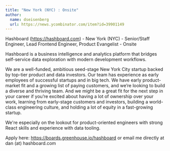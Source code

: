```yaml
---
title: "New York (NYC) : Onsite"
author:
  name: dseisenberg
  url: https://news.ycombinator.com/item?id=39901149
---
```

Hashboard (<a href="https:&#x2F;&#x2F;hashboard.com" rel="nofollow">https:&#x2F;&#x2F;hashboard.com</a>) - New York (NYC) - Senior&#x2F;Staff Engineer, Lead Frontend Engineer, Product Evangelist - Onsite

Hashboard is a business intelligence and analytics platform that bridges self-service data exploration with modern development workflows.

We are a well-funded, ambitious seed-stage New York City startup backed by top-tier product and data investors. Our team has experience as early employees of successful startups and in big tech. We have early product-market fit and a growing list of paying customers, and we’re looking to build a diverse and thriving team. And we might be a great fit for the next step in your career if you’re excited about having a lot of ownership over your work, learning from early-stage customers and investors, building a world-class engineering culture, and holding a lot of equity in a fast-growing startup.

We&#x27;re especially on the lookout for product-oriented engineers with strong React skills and experience with data tooling.

Apply here: <a href="https:&#x2F;&#x2F;boards.greenhouse.io&#x2F;hashboard" rel="nofollow">https:&#x2F;&#x2F;boards.greenhouse.io&#x2F;hashboard</a> or email me directly at dan (at) hashboard.com
